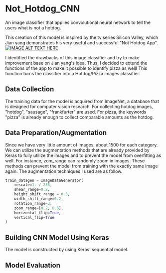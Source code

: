 # Not_Hotdog_CNN
An image classifier that applies convolutional neural network to tell the users what is not a hotdog.

This creation of this model is inspired by the tv series Silicon Valley, which Jian yang demonstrates his very useful and successful "Not Hotdog App".
[![IMAGE ALT TEXT HERE](https://img.youtube.com/vi/ACmydtFDTGs/0.jpg)](https://www.youtube.com/watch?v=ACmydtFDTGs)

I identified the drawbacks of this image classifier and try to make improvement base on Jian yang's idea. Thus, I decided to extend the functions of the app to make it possible to identify pizza as well! This function turns the classifier into a Hotdog/Pizza images classifier.

## Data Collection
The training data for the model is acquired from ImageNet, a database that is designed for computer vision research. For collecting hotdog images, "hotdog", "sausage", "frankfurter" are used. For pizza, the keywords "pizza" is already enough to collect comparable amounts as the hotdog.

## Data Preparation/Augmentation
Since we have very little amount of images, about 1500 for each category. We can utilize the augmentation methods that are already provided by Keras to fully utilize the images and to prevent the model from overfitting as well. For instance, zom_range can randomly zoom in images. These methods can prevent the model from training with the exactly same image again. The augmentation techniques I used are as follow.
```python
train_datagen = ImageDataGenerator(
    rescale=1. / 255,
    shear_range=0.2,
    height_shift_range = 0.3,
    width_shift_range=0.2,
    rotation_range=3,
    zoom_range=[0.2, 0.6],
    horizontal_flip=True,
    vertical_flip=True
)
```

## Building CNN Model Using Keras
The model is constructed by using Keras' sequential model.

## Model Evaluation
